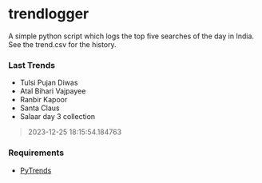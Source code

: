 # trendlogger
A simple python script which logs the top five searches of the day in India.<br>See the trend.csv for the history.<br>

<!-- Last Trends -->
### Last Trends
* Tulsi Pujan Diwas
* Atal Bihari Vajpayee
* Ranbir Kapoor
* Santa Claus
* Salaar day 3 collection
> 2023-12-25 18:15:54.184763

<!-- Requirements -->
### Requirements
* [PyTrends](https://github.com/dreyco676/pytrends)
